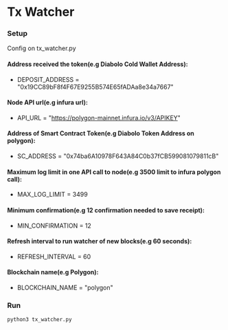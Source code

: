 # Tx Watcher

### Setup

Config on tx_watcher.py

#### Address received the token(e.g Diabolo Cold Wallet Address):
- DEPOSIT_ADDRESS = "0x19CC89bF8f4F67E9255B574E65fADAa8e34a7667"

#### Node API url(e.g infura url):
- API_URL = "https://polygon-mainnet.infura.io/v3/APIKEY"

#### Address of Smart Contract Token(e.g Diabolo Token Address on polygon):
- SC_ADDRESS = "0x74ba6A10978F643A84C0b37fCB599081079811cB"

#### Maximum log limit in one API call to node(e.g 3500 limit to infura polygon call):
- MAX_LOG_LIMIT = 3499

#### Minimum confirmation(e.g 12 confirmation needed to save receipt):
- MIN_CONFIRMATION = 12

#### Refresh interval to run watcher of new blocks(e.g 60 seconds):
- REFRESH_INTERVAL = 60

#### Blockchain name(e.g Polygon):
- BLOCKCHAIN_NAME = "polygon"

### Run

`python3 tx_watcher.py`

